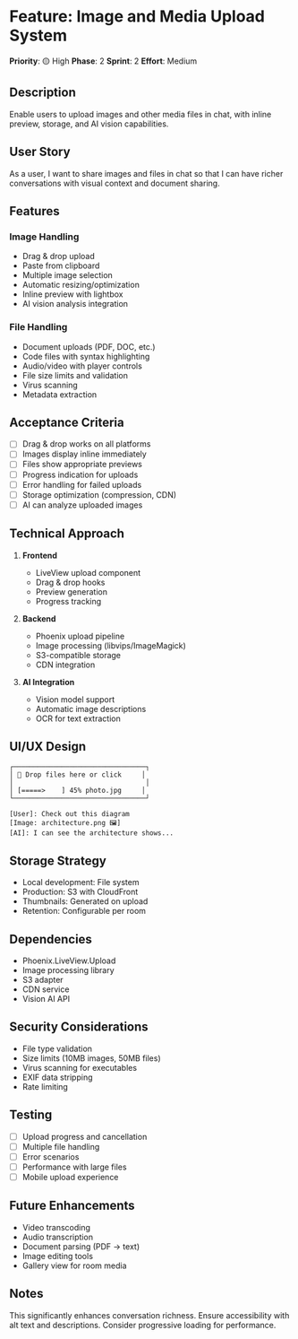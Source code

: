# Feature: Image and Media Upload System

**Priority**: 🟡 High
**Phase**: 2
**Sprint**: 2
**Effort**: Medium

## Description

Enable users to upload images and other media files in chat, with inline preview, storage, and AI vision capabilities.

## User Story

As a user, I want to share images and files in chat so that I can have richer conversations with visual context and document sharing.

## Features

### Image Handling
- Drag & drop upload
- Paste from clipboard
- Multiple image selection
- Automatic resizing/optimization
- Inline preview with lightbox
- AI vision analysis integration

### File Handling
- Document uploads (PDF, DOC, etc.)
- Code files with syntax highlighting
- Audio/video with player controls
- File size limits and validation
- Virus scanning
- Metadata extraction

## Acceptance Criteria

- [ ] Drag & drop works on all platforms
- [ ] Images display inline immediately
- [ ] Files show appropriate previews
- [ ] Progress indication for uploads
- [ ] Error handling for failed uploads
- [ ] Storage optimization (compression, CDN)
- [ ] AI can analyze uploaded images

## Technical Approach

1. **Frontend**
   - LiveView upload component
   - Drag & drop hooks
   - Preview generation
   - Progress tracking

2. **Backend**
   - Phoenix upload pipeline
   - Image processing (libvips/ImageMagick)
   - S3-compatible storage
   - CDN integration

3. **AI Integration**
   - Vision model support
   - Automatic image descriptions
   - OCR for text extraction

## UI/UX Design

```
┌─────────────────────────────────┐
│ 📎 Drop files here or click     │
│                                 │
│ [=====>    ] 45% photo.jpg     │
└─────────────────────────────────┘

[User]: Check out this diagram
[Image: architecture.png 🖼️]
[AI]: I can see the architecture shows...
```

## Storage Strategy

- Local development: File system
- Production: S3 with CloudFront
- Thumbnails: Generated on upload
- Retention: Configurable per room

## Dependencies

- Phoenix.LiveView.Upload
- Image processing library
- S3 adapter
- CDN service
- Vision AI API

## Security Considerations

- File type validation
- Size limits (10MB images, 50MB files)
- Virus scanning for executables
- EXIF data stripping
- Rate limiting

## Testing

- [ ] Upload progress and cancellation
- [ ] Multiple file handling
- [ ] Error scenarios
- [ ] Performance with large files
- [ ] Mobile upload experience

## Future Enhancements

- Video transcoding
- Audio transcription
- Document parsing (PDF → text)
- Image editing tools
- Gallery view for room media

## Notes

This significantly enhances conversation richness. Ensure accessibility with alt text and descriptions. Consider progressive loading for performance.